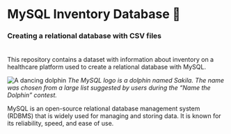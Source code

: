 # MySQL Inventory Database 💾

### Creating a relational database with CSV files <br><br>
This repository contains a dataset with information about inventory on a healthcare platform used to create a relational database with MySQL.

![A dancing dolphin](https://github.com/user-attachments/assets/8d4e8554-8939-4ae4-bc31-a3310db1be6d)
*The MySQL logo is a dolphin named Sakila. The name was chosen from a large list suggested by users during the “Name the Dolphin” contest.*

MySQL is an open-source relational database management system (RDBMS) that is widely used for managing and storing data. It is known for its reliability, speed, and ease of use.

